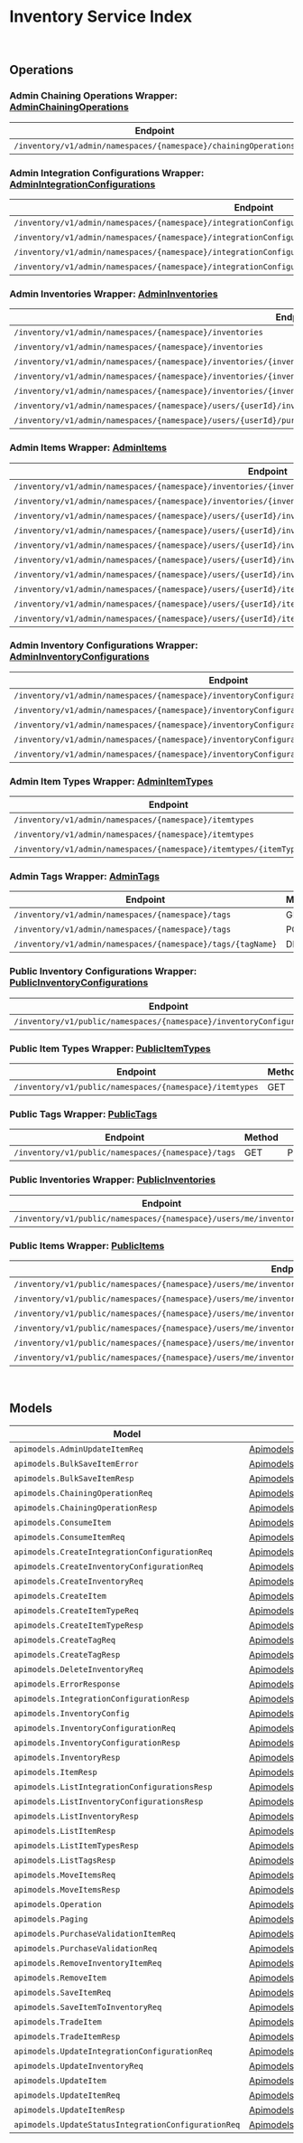 [//]: # (Code generated. DO NOT EDIT.)

# Inventory Service Index

&nbsp;

## Operations

### Admin Chaining Operations Wrapper:  [AdminChainingOperations](../../module-inventory/src/main/java/net/accelbyte/sdk/api/inventory/wrappers/AdminChainingOperations.java)
| Endpoint | Method | ID | Class | Example |
|---|---|---|---|---|
| `/inventory/v1/admin/namespaces/{namespace}/chainingOperations` | POST | AdminCreateChainingOperations | [AdminCreateChainingOperations](../../module-inventory/src/main/java/net/accelbyte/sdk/api/inventory/operations/admin_chaining_operations/AdminCreateChainingOperations.java) | [AdminCreateChainingOperations](../../samples/cli/src/main/java/net/accelbyte/sdk/cli/api/inventory/admin_chaining_operations/AdminCreateChainingOperations.java) |

### Admin Integration Configurations Wrapper:  [AdminIntegrationConfigurations](../../module-inventory/src/main/java/net/accelbyte/sdk/api/inventory/wrappers/AdminIntegrationConfigurations.java)
| Endpoint | Method | ID | Class | Example |
|---|---|---|---|---|
| `/inventory/v1/admin/namespaces/{namespace}/integrationConfigurations` | GET | AdminListIntegrationConfigurations | [AdminListIntegrationConfigurations](../../module-inventory/src/main/java/net/accelbyte/sdk/api/inventory/operations/admin_integration_configurations/AdminListIntegrationConfigurations.java) | [AdminListIntegrationConfigurations](../../samples/cli/src/main/java/net/accelbyte/sdk/cli/api/inventory/admin_integration_configurations/AdminListIntegrationConfigurations.java) |
| `/inventory/v1/admin/namespaces/{namespace}/integrationConfigurations` | POST | AdminCreateIntegrationConfiguration | [AdminCreateIntegrationConfiguration](../../module-inventory/src/main/java/net/accelbyte/sdk/api/inventory/operations/admin_integration_configurations/AdminCreateIntegrationConfiguration.java) | [AdminCreateIntegrationConfiguration](../../samples/cli/src/main/java/net/accelbyte/sdk/cli/api/inventory/admin_integration_configurations/AdminCreateIntegrationConfiguration.java) |
| `/inventory/v1/admin/namespaces/{namespace}/integrationConfigurations/{integrationConfigurationId}` | PUT | AdminUpdateIntegrationConfiguration | [AdminUpdateIntegrationConfiguration](../../module-inventory/src/main/java/net/accelbyte/sdk/api/inventory/operations/admin_integration_configurations/AdminUpdateIntegrationConfiguration.java) | [AdminUpdateIntegrationConfiguration](../../samples/cli/src/main/java/net/accelbyte/sdk/cli/api/inventory/admin_integration_configurations/AdminUpdateIntegrationConfiguration.java) |
| `/inventory/v1/admin/namespaces/{namespace}/integrationConfigurations/{integrationConfigurationId}/status` | PUT | AdminUpdateStatusIntegrationConfiguration | [AdminUpdateStatusIntegrationConfiguration](../../module-inventory/src/main/java/net/accelbyte/sdk/api/inventory/operations/admin_integration_configurations/AdminUpdateStatusIntegrationConfiguration.java) | [AdminUpdateStatusIntegrationConfiguration](../../samples/cli/src/main/java/net/accelbyte/sdk/cli/api/inventory/admin_integration_configurations/AdminUpdateStatusIntegrationConfiguration.java) |

### Admin Inventories Wrapper:  [AdminInventories](../../module-inventory/src/main/java/net/accelbyte/sdk/api/inventory/wrappers/AdminInventories.java)
| Endpoint | Method | ID | Class | Example |
|---|---|---|---|---|
| `/inventory/v1/admin/namespaces/{namespace}/inventories` | GET | AdminListInventories | [AdminListInventories](../../module-inventory/src/main/java/net/accelbyte/sdk/api/inventory/operations/admin_inventories/AdminListInventories.java) | [AdminListInventories](../../samples/cli/src/main/java/net/accelbyte/sdk/cli/api/inventory/admin_inventories/AdminListInventories.java) |
| `/inventory/v1/admin/namespaces/{namespace}/inventories` | POST | AdminCreateInventory | [AdminCreateInventory](../../module-inventory/src/main/java/net/accelbyte/sdk/api/inventory/operations/admin_inventories/AdminCreateInventory.java) | [AdminCreateInventory](../../samples/cli/src/main/java/net/accelbyte/sdk/cli/api/inventory/admin_inventories/AdminCreateInventory.java) |
| `/inventory/v1/admin/namespaces/{namespace}/inventories/{inventoryId}` | GET | AdminGetInventory | [AdminGetInventory](../../module-inventory/src/main/java/net/accelbyte/sdk/api/inventory/operations/admin_inventories/AdminGetInventory.java) | [AdminGetInventory](../../samples/cli/src/main/java/net/accelbyte/sdk/cli/api/inventory/admin_inventories/AdminGetInventory.java) |
| `/inventory/v1/admin/namespaces/{namespace}/inventories/{inventoryId}` | PUT | AdminUpdateInventory | [AdminUpdateInventory](../../module-inventory/src/main/java/net/accelbyte/sdk/api/inventory/operations/admin_inventories/AdminUpdateInventory.java) | [AdminUpdateInventory](../../samples/cli/src/main/java/net/accelbyte/sdk/cli/api/inventory/admin_inventories/AdminUpdateInventory.java) |
| `/inventory/v1/admin/namespaces/{namespace}/inventories/{inventoryId}` | DELETE | DeleteInventory | [DeleteInventory](../../module-inventory/src/main/java/net/accelbyte/sdk/api/inventory/operations/admin_inventories/DeleteInventory.java) | [DeleteInventory](../../samples/cli/src/main/java/net/accelbyte/sdk/cli/api/inventory/admin_inventories/DeleteInventory.java) |
| `/inventory/v1/admin/namespaces/{namespace}/users/{userId}/inventoryConfigurations/{inventoryConfigurationCode}/inventories` | PUT | AdminUpdateUserInventoriesByInventoryCode | [AdminUpdateUserInventoriesByInventoryCode](../../module-inventory/src/main/java/net/accelbyte/sdk/api/inventory/operations/admin_inventories/AdminUpdateUserInventoriesByInventoryCode.java) | [AdminUpdateUserInventoriesByInventoryCode](../../samples/cli/src/main/java/net/accelbyte/sdk/cli/api/inventory/admin_inventories/AdminUpdateUserInventoriesByInventoryCode.java) |
| `/inventory/v1/admin/namespaces/{namespace}/users/{userId}/purchaseable` | POST | AdminPurchasable | [AdminPurchasable](../../module-inventory/src/main/java/net/accelbyte/sdk/api/inventory/operations/admin_inventories/AdminPurchasable.java) | [AdminPurchasable](../../samples/cli/src/main/java/net/accelbyte/sdk/cli/api/inventory/admin_inventories/AdminPurchasable.java) |

### Admin Items Wrapper:  [AdminItems](../../module-inventory/src/main/java/net/accelbyte/sdk/api/inventory/wrappers/AdminItems.java)
| Endpoint | Method | ID | Class | Example |
|---|---|---|---|---|
| `/inventory/v1/admin/namespaces/{namespace}/inventories/{inventoryId}/items` | GET | AdminListItems | [AdminListItems](../../module-inventory/src/main/java/net/accelbyte/sdk/api/inventory/operations/admin_items/AdminListItems.java) | [AdminListItems](../../samples/cli/src/main/java/net/accelbyte/sdk/cli/api/inventory/admin_items/AdminListItems.java) |
| `/inventory/v1/admin/namespaces/{namespace}/inventories/{inventoryId}/slots/{slotId}/sourceItems/{sourceItemId}` | GET | AdminGetInventoryItem | [AdminGetInventoryItem](../../module-inventory/src/main/java/net/accelbyte/sdk/api/inventory/operations/admin_items/AdminGetInventoryItem.java) | [AdminGetInventoryItem](../../samples/cli/src/main/java/net/accelbyte/sdk/cli/api/inventory/admin_items/AdminGetInventoryItem.java) |
| `/inventory/v1/admin/namespaces/{namespace}/users/{userId}/inventories/{inventoryId}/consume` | POST | AdminConsumeUserItem | [AdminConsumeUserItem](../../module-inventory/src/main/java/net/accelbyte/sdk/api/inventory/operations/admin_items/AdminConsumeUserItem.java) | [AdminConsumeUserItem](../../samples/cli/src/main/java/net/accelbyte/sdk/cli/api/inventory/admin_items/AdminConsumeUserItem.java) |
| `/inventory/v1/admin/namespaces/{namespace}/users/{userId}/inventories/{inventoryId}/items` | PUT | AdminBulkUpdateMyItems | [AdminBulkUpdateMyItems](../../module-inventory/src/main/java/net/accelbyte/sdk/api/inventory/operations/admin_items/AdminBulkUpdateMyItems.java) | [AdminBulkUpdateMyItems](../../samples/cli/src/main/java/net/accelbyte/sdk/cli/api/inventory/admin_items/AdminBulkUpdateMyItems.java) |
| `/inventory/v1/admin/namespaces/{namespace}/users/{userId}/inventories/{inventoryId}/items` | POST | AdminSaveItemToInventory | [AdminSaveItemToInventory](../../module-inventory/src/main/java/net/accelbyte/sdk/api/inventory/operations/admin_items/AdminSaveItemToInventory.java) | [AdminSaveItemToInventory](../../samples/cli/src/main/java/net/accelbyte/sdk/cli/api/inventory/admin_items/AdminSaveItemToInventory.java) |
| `/inventory/v1/admin/namespaces/{namespace}/users/{userId}/inventories/{inventoryId}/items` | DELETE | AdminBulkRemoveItems | [AdminBulkRemoveItems](../../module-inventory/src/main/java/net/accelbyte/sdk/api/inventory/operations/admin_items/AdminBulkRemoveItems.java) | [AdminBulkRemoveItems](../../samples/cli/src/main/java/net/accelbyte/sdk/cli/api/inventory/admin_items/AdminBulkRemoveItems.java) |
| `/inventory/v1/admin/namespaces/{namespace}/users/{userId}/inventories/{inventoryId}/items/bulk` | POST | AdminBulkSaveItemToInventory | [AdminBulkSaveItemToInventory](../../module-inventory/src/main/java/net/accelbyte/sdk/api/inventory/operations/admin_items/AdminBulkSaveItemToInventory.java) | [AdminBulkSaveItemToInventory](../../samples/cli/src/main/java/net/accelbyte/sdk/cli/api/inventory/admin_items/AdminBulkSaveItemToInventory.java) |
| `/inventory/v1/admin/namespaces/{namespace}/users/{userId}/items` | POST | AdminSaveItem | [AdminSaveItem](../../module-inventory/src/main/java/net/accelbyte/sdk/api/inventory/operations/admin_items/AdminSaveItem.java) | [AdminSaveItem](../../samples/cli/src/main/java/net/accelbyte/sdk/cli/api/inventory/admin_items/AdminSaveItem.java) |
| `/inventory/v1/admin/namespaces/{namespace}/users/{userId}/items/bulk` | POST | AdminBulkSaveItem | [AdminBulkSaveItem](../../module-inventory/src/main/java/net/accelbyte/sdk/api/inventory/operations/admin_items/AdminBulkSaveItem.java) | [AdminBulkSaveItem](../../samples/cli/src/main/java/net/accelbyte/sdk/cli/api/inventory/admin_items/AdminBulkSaveItem.java) |
| `/inventory/v1/admin/namespaces/{namespace}/users/{userId}/items/entitlements/sync` | PUT | AdminSyncUserEntitlements | [AdminSyncUserEntitlements](../../module-inventory/src/main/java/net/accelbyte/sdk/api/inventory/operations/admin_items/AdminSyncUserEntitlements.java) | [AdminSyncUserEntitlements](../../samples/cli/src/main/java/net/accelbyte/sdk/cli/api/inventory/admin_items/AdminSyncUserEntitlements.java) |

### Admin Inventory Configurations Wrapper:  [AdminInventoryConfigurations](../../module-inventory/src/main/java/net/accelbyte/sdk/api/inventory/wrappers/AdminInventoryConfigurations.java)
| Endpoint | Method | ID | Class | Example |
|---|---|---|---|---|
| `/inventory/v1/admin/namespaces/{namespace}/inventoryConfigurations` | GET | AdminListInventoryConfigurations | [AdminListInventoryConfigurations](../../module-inventory/src/main/java/net/accelbyte/sdk/api/inventory/operations/admin_inventory_configurations/AdminListInventoryConfigurations.java) | [AdminListInventoryConfigurations](../../samples/cli/src/main/java/net/accelbyte/sdk/cli/api/inventory/admin_inventory_configurations/AdminListInventoryConfigurations.java) |
| `/inventory/v1/admin/namespaces/{namespace}/inventoryConfigurations` | POST | AdminCreateInventoryConfiguration | [AdminCreateInventoryConfiguration](../../module-inventory/src/main/java/net/accelbyte/sdk/api/inventory/operations/admin_inventory_configurations/AdminCreateInventoryConfiguration.java) | [AdminCreateInventoryConfiguration](../../samples/cli/src/main/java/net/accelbyte/sdk/cli/api/inventory/admin_inventory_configurations/AdminCreateInventoryConfiguration.java) |
| `/inventory/v1/admin/namespaces/{namespace}/inventoryConfigurations/{inventoryConfigurationId}` | GET | AdminGetInventoryConfiguration | [AdminGetInventoryConfiguration](../../module-inventory/src/main/java/net/accelbyte/sdk/api/inventory/operations/admin_inventory_configurations/AdminGetInventoryConfiguration.java) | [AdminGetInventoryConfiguration](../../samples/cli/src/main/java/net/accelbyte/sdk/cli/api/inventory/admin_inventory_configurations/AdminGetInventoryConfiguration.java) |
| `/inventory/v1/admin/namespaces/{namespace}/inventoryConfigurations/{inventoryConfigurationId}` | PUT | AdminUpdateInventoryConfiguration | [AdminUpdateInventoryConfiguration](../../module-inventory/src/main/java/net/accelbyte/sdk/api/inventory/operations/admin_inventory_configurations/AdminUpdateInventoryConfiguration.java) | [AdminUpdateInventoryConfiguration](../../samples/cli/src/main/java/net/accelbyte/sdk/cli/api/inventory/admin_inventory_configurations/AdminUpdateInventoryConfiguration.java) |
| `/inventory/v1/admin/namespaces/{namespace}/inventoryConfigurations/{inventoryConfigurationId}` | DELETE | AdminDeleteInventoryConfiguration | [AdminDeleteInventoryConfiguration](../../module-inventory/src/main/java/net/accelbyte/sdk/api/inventory/operations/admin_inventory_configurations/AdminDeleteInventoryConfiguration.java) | [AdminDeleteInventoryConfiguration](../../samples/cli/src/main/java/net/accelbyte/sdk/cli/api/inventory/admin_inventory_configurations/AdminDeleteInventoryConfiguration.java) |

### Admin Item Types Wrapper:  [AdminItemTypes](../../module-inventory/src/main/java/net/accelbyte/sdk/api/inventory/wrappers/AdminItemTypes.java)
| Endpoint | Method | ID | Class | Example |
|---|---|---|---|---|
| `/inventory/v1/admin/namespaces/{namespace}/itemtypes` | GET | AdminListItemTypes | [AdminListItemTypes](../../module-inventory/src/main/java/net/accelbyte/sdk/api/inventory/operations/admin_item_types/AdminListItemTypes.java) | [AdminListItemTypes](../../samples/cli/src/main/java/net/accelbyte/sdk/cli/api/inventory/admin_item_types/AdminListItemTypes.java) |
| `/inventory/v1/admin/namespaces/{namespace}/itemtypes` | POST | AdminCreateItemType | [AdminCreateItemType](../../module-inventory/src/main/java/net/accelbyte/sdk/api/inventory/operations/admin_item_types/AdminCreateItemType.java) | [AdminCreateItemType](../../samples/cli/src/main/java/net/accelbyte/sdk/cli/api/inventory/admin_item_types/AdminCreateItemType.java) |
| `/inventory/v1/admin/namespaces/{namespace}/itemtypes/{itemTypeName}` | DELETE | AdminDeleteItemType | [AdminDeleteItemType](../../module-inventory/src/main/java/net/accelbyte/sdk/api/inventory/operations/admin_item_types/AdminDeleteItemType.java) | [AdminDeleteItemType](../../samples/cli/src/main/java/net/accelbyte/sdk/cli/api/inventory/admin_item_types/AdminDeleteItemType.java) |

### Admin Tags Wrapper:  [AdminTags](../../module-inventory/src/main/java/net/accelbyte/sdk/api/inventory/wrappers/AdminTags.java)
| Endpoint | Method | ID | Class | Example |
|---|---|---|---|---|
| `/inventory/v1/admin/namespaces/{namespace}/tags` | GET | AdminListTags | [AdminListTags](../../module-inventory/src/main/java/net/accelbyte/sdk/api/inventory/operations/admin_tags/AdminListTags.java) | [AdminListTags](../../samples/cli/src/main/java/net/accelbyte/sdk/cli/api/inventory/admin_tags/AdminListTags.java) |
| `/inventory/v1/admin/namespaces/{namespace}/tags` | POST | AdminCreateTag | [AdminCreateTag](../../module-inventory/src/main/java/net/accelbyte/sdk/api/inventory/operations/admin_tags/AdminCreateTag.java) | [AdminCreateTag](../../samples/cli/src/main/java/net/accelbyte/sdk/cli/api/inventory/admin_tags/AdminCreateTag.java) |
| `/inventory/v1/admin/namespaces/{namespace}/tags/{tagName}` | DELETE | AdminDeleteTag | [AdminDeleteTag](../../module-inventory/src/main/java/net/accelbyte/sdk/api/inventory/operations/admin_tags/AdminDeleteTag.java) | [AdminDeleteTag](../../samples/cli/src/main/java/net/accelbyte/sdk/cli/api/inventory/admin_tags/AdminDeleteTag.java) |

### Public Inventory Configurations Wrapper:  [PublicInventoryConfigurations](../../module-inventory/src/main/java/net/accelbyte/sdk/api/inventory/wrappers/PublicInventoryConfigurations.java)
| Endpoint | Method | ID | Class | Example |
|---|---|---|---|---|
| `/inventory/v1/public/namespaces/{namespace}/inventoryConfigurations` | GET | PublicListInventoryConfigurations | [PublicListInventoryConfigurations](../../module-inventory/src/main/java/net/accelbyte/sdk/api/inventory/operations/public_inventory_configurations/PublicListInventoryConfigurations.java) | [PublicListInventoryConfigurations](../../samples/cli/src/main/java/net/accelbyte/sdk/cli/api/inventory/public_inventory_configurations/PublicListInventoryConfigurations.java) |

### Public Item Types Wrapper:  [PublicItemTypes](../../module-inventory/src/main/java/net/accelbyte/sdk/api/inventory/wrappers/PublicItemTypes.java)
| Endpoint | Method | ID | Class | Example |
|---|---|---|---|---|
| `/inventory/v1/public/namespaces/{namespace}/itemtypes` | GET | PublicListItemTypes | [PublicListItemTypes](../../module-inventory/src/main/java/net/accelbyte/sdk/api/inventory/operations/public_item_types/PublicListItemTypes.java) | [PublicListItemTypes](../../samples/cli/src/main/java/net/accelbyte/sdk/cli/api/inventory/public_item_types/PublicListItemTypes.java) |

### Public Tags Wrapper:  [PublicTags](../../module-inventory/src/main/java/net/accelbyte/sdk/api/inventory/wrappers/PublicTags.java)
| Endpoint | Method | ID | Class | Example |
|---|---|---|---|---|
| `/inventory/v1/public/namespaces/{namespace}/tags` | GET | PublicListTags | [PublicListTags](../../module-inventory/src/main/java/net/accelbyte/sdk/api/inventory/operations/public_tags/PublicListTags.java) | [PublicListTags](../../samples/cli/src/main/java/net/accelbyte/sdk/cli/api/inventory/public_tags/PublicListTags.java) |

### Public Inventories Wrapper:  [PublicInventories](../../module-inventory/src/main/java/net/accelbyte/sdk/api/inventory/wrappers/PublicInventories.java)
| Endpoint | Method | ID | Class | Example |
|---|---|---|---|---|
| `/inventory/v1/public/namespaces/{namespace}/users/me/inventories` | GET | PublicListInventories | [PublicListInventories](../../module-inventory/src/main/java/net/accelbyte/sdk/api/inventory/operations/public_inventories/PublicListInventories.java) | [PublicListInventories](../../samples/cli/src/main/java/net/accelbyte/sdk/cli/api/inventory/public_inventories/PublicListInventories.java) |

### Public Items Wrapper:  [PublicItems](../../module-inventory/src/main/java/net/accelbyte/sdk/api/inventory/wrappers/PublicItems.java)
| Endpoint | Method | ID | Class | Example |
|---|---|---|---|---|
| `/inventory/v1/public/namespaces/{namespace}/users/me/inventories/{inventoryId}/consume` | POST | PublicConsumeMyItem | [PublicConsumeMyItem](../../module-inventory/src/main/java/net/accelbyte/sdk/api/inventory/operations/public_items/PublicConsumeMyItem.java) | [PublicConsumeMyItem](../../samples/cli/src/main/java/net/accelbyte/sdk/cli/api/inventory/public_items/PublicConsumeMyItem.java) |
| `/inventory/v1/public/namespaces/{namespace}/users/me/inventories/{inventoryId}/items` | GET | PublicListItems | [PublicListItems](../../module-inventory/src/main/java/net/accelbyte/sdk/api/inventory/operations/public_items/PublicListItems.java) | [PublicListItems](../../samples/cli/src/main/java/net/accelbyte/sdk/cli/api/inventory/public_items/PublicListItems.java) |
| `/inventory/v1/public/namespaces/{namespace}/users/me/inventories/{inventoryId}/items` | PUT | PublicBulkUpdateMyItems | [PublicBulkUpdateMyItems](../../module-inventory/src/main/java/net/accelbyte/sdk/api/inventory/operations/public_items/PublicBulkUpdateMyItems.java) | [PublicBulkUpdateMyItems](../../samples/cli/src/main/java/net/accelbyte/sdk/cli/api/inventory/public_items/PublicBulkUpdateMyItems.java) |
| `/inventory/v1/public/namespaces/{namespace}/users/me/inventories/{inventoryId}/items` | DELETE | PublicBulkRemoveMyItems | [PublicBulkRemoveMyItems](../../module-inventory/src/main/java/net/accelbyte/sdk/api/inventory/operations/public_items/PublicBulkRemoveMyItems.java) | [PublicBulkRemoveMyItems](../../samples/cli/src/main/java/net/accelbyte/sdk/cli/api/inventory/public_items/PublicBulkRemoveMyItems.java) |
| `/inventory/v1/public/namespaces/{namespace}/users/me/inventories/{inventoryId}/items/movement` | POST | PublicMoveMyItems | [PublicMoveMyItems](../../module-inventory/src/main/java/net/accelbyte/sdk/api/inventory/operations/public_items/PublicMoveMyItems.java) | [PublicMoveMyItems](../../samples/cli/src/main/java/net/accelbyte/sdk/cli/api/inventory/public_items/PublicMoveMyItems.java) |
| `/inventory/v1/public/namespaces/{namespace}/users/me/inventories/{inventoryId}/slots/{slotId}/sourceItems/{sourceItemId}` | GET | PublicGetItem | [PublicGetItem](../../module-inventory/src/main/java/net/accelbyte/sdk/api/inventory/operations/public_items/PublicGetItem.java) | [PublicGetItem](../../samples/cli/src/main/java/net/accelbyte/sdk/cli/api/inventory/public_items/PublicGetItem.java) |


&nbsp;

## Models

| Model | Class |
|---|---|
| `apimodels.AdminUpdateItemReq` | [ApimodelsAdminUpdateItemReq](../../module-inventory/src/main/java/net/accelbyte/sdk/api/inventory/models/ApimodelsAdminUpdateItemReq.java) |
| `apimodels.BulkSaveItemError` | [ApimodelsBulkSaveItemError](../../module-inventory/src/main/java/net/accelbyte/sdk/api/inventory/models/ApimodelsBulkSaveItemError.java) |
| `apimodels.BulkSaveItemResp` | [ApimodelsBulkSaveItemResp](../../module-inventory/src/main/java/net/accelbyte/sdk/api/inventory/models/ApimodelsBulkSaveItemResp.java) |
| `apimodels.ChainingOperationReq` | [ApimodelsChainingOperationReq](../../module-inventory/src/main/java/net/accelbyte/sdk/api/inventory/models/ApimodelsChainingOperationReq.java) |
| `apimodels.ChainingOperationResp` | [ApimodelsChainingOperationResp](../../module-inventory/src/main/java/net/accelbyte/sdk/api/inventory/models/ApimodelsChainingOperationResp.java) |
| `apimodels.ConsumeItem` | [ApimodelsConsumeItem](../../module-inventory/src/main/java/net/accelbyte/sdk/api/inventory/models/ApimodelsConsumeItem.java) |
| `apimodels.ConsumeItemReq` | [ApimodelsConsumeItemReq](../../module-inventory/src/main/java/net/accelbyte/sdk/api/inventory/models/ApimodelsConsumeItemReq.java) |
| `apimodels.CreateIntegrationConfigurationReq` | [ApimodelsCreateIntegrationConfigurationReq](../../module-inventory/src/main/java/net/accelbyte/sdk/api/inventory/models/ApimodelsCreateIntegrationConfigurationReq.java) |
| `apimodels.CreateInventoryConfigurationReq` | [ApimodelsCreateInventoryConfigurationReq](../../module-inventory/src/main/java/net/accelbyte/sdk/api/inventory/models/ApimodelsCreateInventoryConfigurationReq.java) |
| `apimodels.CreateInventoryReq` | [ApimodelsCreateInventoryReq](../../module-inventory/src/main/java/net/accelbyte/sdk/api/inventory/models/ApimodelsCreateInventoryReq.java) |
| `apimodels.CreateItem` | [ApimodelsCreateItem](../../module-inventory/src/main/java/net/accelbyte/sdk/api/inventory/models/ApimodelsCreateItem.java) |
| `apimodels.CreateItemTypeReq` | [ApimodelsCreateItemTypeReq](../../module-inventory/src/main/java/net/accelbyte/sdk/api/inventory/models/ApimodelsCreateItemTypeReq.java) |
| `apimodels.CreateItemTypeResp` | [ApimodelsCreateItemTypeResp](../../module-inventory/src/main/java/net/accelbyte/sdk/api/inventory/models/ApimodelsCreateItemTypeResp.java) |
| `apimodels.CreateTagReq` | [ApimodelsCreateTagReq](../../module-inventory/src/main/java/net/accelbyte/sdk/api/inventory/models/ApimodelsCreateTagReq.java) |
| `apimodels.CreateTagResp` | [ApimodelsCreateTagResp](../../module-inventory/src/main/java/net/accelbyte/sdk/api/inventory/models/ApimodelsCreateTagResp.java) |
| `apimodels.DeleteInventoryReq` | [ApimodelsDeleteInventoryReq](../../module-inventory/src/main/java/net/accelbyte/sdk/api/inventory/models/ApimodelsDeleteInventoryReq.java) |
| `apimodels.ErrorResponse` | [ApimodelsErrorResponse](../../module-inventory/src/main/java/net/accelbyte/sdk/api/inventory/models/ApimodelsErrorResponse.java) |
| `apimodels.IntegrationConfigurationResp` | [ApimodelsIntegrationConfigurationResp](../../module-inventory/src/main/java/net/accelbyte/sdk/api/inventory/models/ApimodelsIntegrationConfigurationResp.java) |
| `apimodels.InventoryConfig` | [ApimodelsInventoryConfig](../../module-inventory/src/main/java/net/accelbyte/sdk/api/inventory/models/ApimodelsInventoryConfig.java) |
| `apimodels.InventoryConfigurationReq` | [ApimodelsInventoryConfigurationReq](../../module-inventory/src/main/java/net/accelbyte/sdk/api/inventory/models/ApimodelsInventoryConfigurationReq.java) |
| `apimodels.InventoryConfigurationResp` | [ApimodelsInventoryConfigurationResp](../../module-inventory/src/main/java/net/accelbyte/sdk/api/inventory/models/ApimodelsInventoryConfigurationResp.java) |
| `apimodels.InventoryResp` | [ApimodelsInventoryResp](../../module-inventory/src/main/java/net/accelbyte/sdk/api/inventory/models/ApimodelsInventoryResp.java) |
| `apimodels.ItemResp` | [ApimodelsItemResp](../../module-inventory/src/main/java/net/accelbyte/sdk/api/inventory/models/ApimodelsItemResp.java) |
| `apimodels.ListIntegrationConfigurationsResp` | [ApimodelsListIntegrationConfigurationsResp](../../module-inventory/src/main/java/net/accelbyte/sdk/api/inventory/models/ApimodelsListIntegrationConfigurationsResp.java) |
| `apimodels.ListInventoryConfigurationsResp` | [ApimodelsListInventoryConfigurationsResp](../../module-inventory/src/main/java/net/accelbyte/sdk/api/inventory/models/ApimodelsListInventoryConfigurationsResp.java) |
| `apimodels.ListInventoryResp` | [ApimodelsListInventoryResp](../../module-inventory/src/main/java/net/accelbyte/sdk/api/inventory/models/ApimodelsListInventoryResp.java) |
| `apimodels.ListItemResp` | [ApimodelsListItemResp](../../module-inventory/src/main/java/net/accelbyte/sdk/api/inventory/models/ApimodelsListItemResp.java) |
| `apimodels.ListItemTypesResp` | [ApimodelsListItemTypesResp](../../module-inventory/src/main/java/net/accelbyte/sdk/api/inventory/models/ApimodelsListItemTypesResp.java) |
| `apimodels.ListTagsResp` | [ApimodelsListTagsResp](../../module-inventory/src/main/java/net/accelbyte/sdk/api/inventory/models/ApimodelsListTagsResp.java) |
| `apimodels.MoveItemsReq` | [ApimodelsMoveItemsReq](../../module-inventory/src/main/java/net/accelbyte/sdk/api/inventory/models/ApimodelsMoveItemsReq.java) |
| `apimodels.MoveItemsResp` | [ApimodelsMoveItemsResp](../../module-inventory/src/main/java/net/accelbyte/sdk/api/inventory/models/ApimodelsMoveItemsResp.java) |
| `apimodels.Operation` | [ApimodelsOperation](../../module-inventory/src/main/java/net/accelbyte/sdk/api/inventory/models/ApimodelsOperation.java) |
| `apimodels.Paging` | [ApimodelsPaging](../../module-inventory/src/main/java/net/accelbyte/sdk/api/inventory/models/ApimodelsPaging.java) |
| `apimodels.PurchaseValidationItemReq` | [ApimodelsPurchaseValidationItemReq](../../module-inventory/src/main/java/net/accelbyte/sdk/api/inventory/models/ApimodelsPurchaseValidationItemReq.java) |
| `apimodels.PurchaseValidationReq` | [ApimodelsPurchaseValidationReq](../../module-inventory/src/main/java/net/accelbyte/sdk/api/inventory/models/ApimodelsPurchaseValidationReq.java) |
| `apimodels.RemoveInventoryItemReq` | [ApimodelsRemoveInventoryItemReq](../../module-inventory/src/main/java/net/accelbyte/sdk/api/inventory/models/ApimodelsRemoveInventoryItemReq.java) |
| `apimodels.RemoveItem` | [ApimodelsRemoveItem](../../module-inventory/src/main/java/net/accelbyte/sdk/api/inventory/models/ApimodelsRemoveItem.java) |
| `apimodels.SaveItemReq` | [ApimodelsSaveItemReq](../../module-inventory/src/main/java/net/accelbyte/sdk/api/inventory/models/ApimodelsSaveItemReq.java) |
| `apimodels.SaveItemToInventoryReq` | [ApimodelsSaveItemToInventoryReq](../../module-inventory/src/main/java/net/accelbyte/sdk/api/inventory/models/ApimodelsSaveItemToInventoryReq.java) |
| `apimodels.TradeItem` | [ApimodelsTradeItem](../../module-inventory/src/main/java/net/accelbyte/sdk/api/inventory/models/ApimodelsTradeItem.java) |
| `apimodels.TradeItemResp` | [ApimodelsTradeItemResp](../../module-inventory/src/main/java/net/accelbyte/sdk/api/inventory/models/ApimodelsTradeItemResp.java) |
| `apimodels.UpdateIntegrationConfigurationReq` | [ApimodelsUpdateIntegrationConfigurationReq](../../module-inventory/src/main/java/net/accelbyte/sdk/api/inventory/models/ApimodelsUpdateIntegrationConfigurationReq.java) |
| `apimodels.UpdateInventoryReq` | [ApimodelsUpdateInventoryReq](../../module-inventory/src/main/java/net/accelbyte/sdk/api/inventory/models/ApimodelsUpdateInventoryReq.java) |
| `apimodels.UpdateItem` | [ApimodelsUpdateItem](../../module-inventory/src/main/java/net/accelbyte/sdk/api/inventory/models/ApimodelsUpdateItem.java) |
| `apimodels.UpdateItemReq` | [ApimodelsUpdateItemReq](../../module-inventory/src/main/java/net/accelbyte/sdk/api/inventory/models/ApimodelsUpdateItemReq.java) |
| `apimodels.UpdateItemResp` | [ApimodelsUpdateItemResp](../../module-inventory/src/main/java/net/accelbyte/sdk/api/inventory/models/ApimodelsUpdateItemResp.java) |
| `apimodels.UpdateStatusIntegrationConfigurationReq` | [ApimodelsUpdateStatusIntegrationConfigurationReq](../../module-inventory/src/main/java/net/accelbyte/sdk/api/inventory/models/ApimodelsUpdateStatusIntegrationConfigurationReq.java) |

